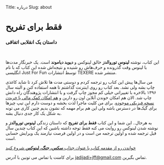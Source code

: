 Title: درباره
Slug: about



# فقط برای تفریح
### داستان یک انقلابی اتفاقی

<br />


این کتاب، نوشته <b>لینوس توروالدز</b> خالق لینوکس  و <b>دیوید دیاموند</b> است. یک خبرنگار مدت‌ها با لینوس وقت گذرونده و حرف‌هاش رو شنیده و نتیجه‌اش شده این کتاب که با نام انگلیسی Just For Fun توسط انتشارات TEXERE منتشر شده. 

من سال‌ها پیش این کتاب رو ترجمه کردم و دوستی مدت ها تلاش کرد تا شاید کاغذی چاپ بشه ولی نشد. بعد کتاب رو روی اینترنت گذاشتم تا همه استفاده کنن و البته سال ۱۳۹۶ بالاخره با تغییراتی خیلی کم مجوز چاپ گرفت و با انتشارات پژوهندگان راه دانش چاپ شد. الان هم امکان خوندن آنلاین اون رو دارین و [هم امکان کمک مالی یا خریدن نسخه فیزیکی موجوده](http://linuxstory.ir/support.html). برای من کلیت ماجرا لذت بخشه و دوست دارم این تیپ چیزها برای گیک‌ها در دسترس باشه ولی این هم برام مهمه که نشون بدیم چنین کاری می تونه به شکل یک کار جدی دنبال بشه. 

به هرحال.. این شما و این کتاب **فقط برای تفریح** که داستان زندگی **لینوس توروالدز** و نوشته شدن لینوکس رو روایت می کنه فقط توجه داشته باشین که این کتاب چندین سال قبل ترجمه شده و اولین ترجمه من است و در اولین فرصت نیازمند یک ویرایش حسابی است.


[خواندن رو از مقدمه کتاب با عنوان جذاب **سکس، جنگ، لینوکس** شروع کنید](http://linuxstory.ir/chapters/intro.html)

برای کامنت یا تماس می تونین با آدرس jadijadi+jff@gmail.com تماس بگیرین.
